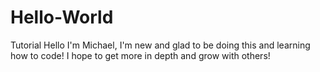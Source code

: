 # Hello-World
Tutorial
Hello I'm Michael, I'm new and glad to be doing this and learning how to code! 
I hope to get more in depth and grow with others!
